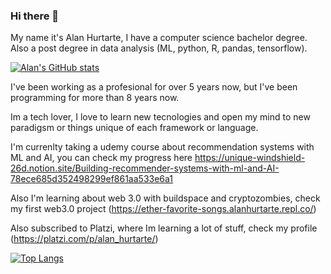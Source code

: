### Hi there 👋

My name it's Alan Hurtarte, I have a computer science bachelor degree. Also a post degree in data analysis (ML, python, R, pandas, tensorflow).

[![Alan's GitHub stats](https://github-readme-stats.vercel.app/api?username=kenny08gt)](https://github.com/anuraghazra/github-readme-stats)


I've been working as a profesional for over 5 years now, but I've been programming for more than 8 years now.

Im a tech lover, I love to learn new tecnologies and open my mind to new paradigsm or things unique of each framework or language. 

I'm currenlty taking a udemy course about recommendation systems with ML and AI, you can check my progress here https://unique-windshield-26d.notion.site/Building-recommender-systems-with-ml-and-AI-78ece685d352498299ef861aa533e6a1

Also I'm learning about web 3.0 with buildspace and cryptozombies, check my first web3.0 project (https://ether-favorite-songs.alanhurtarte.repl.co/)

Also subscribed to Platzi, where Im learning a lot of stuff, check my profile (https://platzi.com/p/alan_hurtarte/)


[![Top Langs](https://github-readme-stats.vercel.app/api/top-langs/?username=kenny08gt&layout=compact)](https://github.com/anuraghazra/github-readme-stats)



<!--
**kenny08gt/kenny08gt** is a ✨ _special_ ✨ repository because its `README.md` (this file) appears on your GitHub profile.

Here are some ideas to get you started:

- 🔭 I’m currently working on ...
- 🌱 I’m currently learning ...
- 👯 I’m looking to collaborate on ...
- 🤔 I’m looking for help with ...
- 💬 Ask me about ...
- 📫 How to reach me: ...
- 😄 Pronouns: ...
- ⚡ Fun fact: ...
-->
